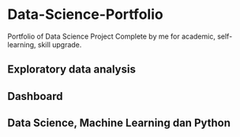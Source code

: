 # Data-Science-Portfolio
Portfolio of Data Science Project Complete by me for academic, self-learning, skill upgrade.

## Exploratory data analysis
## Dashboard
## Data Science, Machine Learning dan Python
